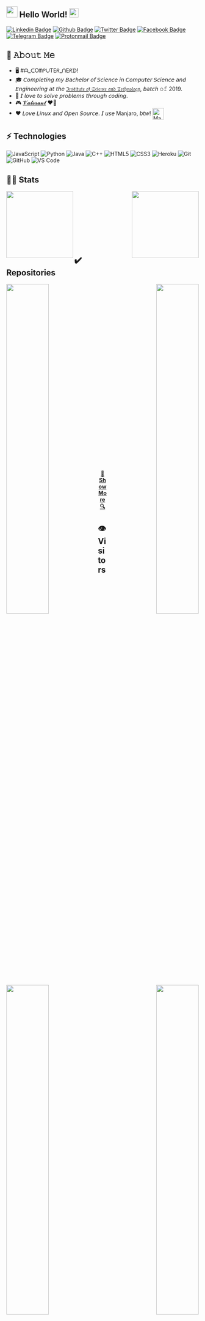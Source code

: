 ## <img src="https://github.com/TheDudeThatCode/TheDudeThatCode/blob/master/Assets/Hi.gif" width="29px"> Hello World!&nbsp;<img src="https://github.com/TheDudeThatCode/TheDudeThatCode/blob/master/Assets/Earth.gif" width="24px">

[![Linkedin Badge](https://img.shields.io/badge/-mdsarwarjahan--sabit-blue?style=flat-square&logo=Linkedin&logoColor=white&link=https://www.linkedin.com/in/mdsarwarjahan-sabit/)](https://www.linkedin.com/in/mdsarwarjahan-sabit/) [![Github Badge](https://img.shields.io/badge/-MS--Jahan-000000?style=flat-square&logo=Github&logoColor=white&link=https://github.com/ms-jahan)](https://github.com/ms-jahan) [![Twitter Badge](https://img.shields.io/badge/-@MS__Jahan__Sabit-1da1f2?style=flat-square&logo=Twitter&logoColor=white&link=https://twitter.com/MS_Jahan_Sabit)](https://twitter.com/MS_Jahan_Sabit) [![Facebook Badge](https://img.shields.io/badge/-Md_Sarwar_Jahan_Sabit-0572e6?style=flat-square&logo=Facebook&logoColor=white&link=https://www.facebook.com/sarwarjahansabit)](https://www.facebook.com/mdsarwarjahan.sabit) [![Telegram Badge](https://img.shields.io/badge/-sa6it-ffffff?style=flat-square&logo=Telegram&logoColor=white&link=https://t.me/sa61t)](https://t.me/sa61t) [![Protonmail Badge](https://img.shields.io/badge/-ssarwar-9397cd?style=flat-square&logo=Protonmail&logoColor=white&link=mailto:ssarwar@pm.me)](mailto:ssarwar@pm.me)

## :book: 𝙰𝚋𝚘𝚞𝚝 𝙼𝚎
- 🖥  #ᗩ_ᑕOᗰᑭᑌTEᖇ_ᑎEᖇᗪ!
- 🎓  𝘊𝘰𝘮𝘱𝘭𝘦𝘵𝘪𝘯𝘨 𝘮𝘺 𝘉𝘢𝘤𝘩𝘦𝘭𝘰𝘳 𝘰𝘧 𝘚𝘤𝘪𝘦𝘯𝘤𝘦 𝘪𝘯 𝘊𝘰𝘮𝘱𝘶𝘵𝘦𝘳 𝘚𝘤𝘪𝘦𝘯𝘤𝘦 𝘢𝘯𝘥 𝘌𝘯𝘨𝘪𝘯𝘦𝘦𝘳𝘪𝘯𝘨 𝘢𝘵 𝘵𝘩𝘦 [ℑ𝔫𝔰𝔱𝔦𝔱𝔲𝔱𝔢 𝔬𝔣 𝔖𝔠𝔦𝔢𝔫𝔠𝔢 𝔞𝔫𝔡 𝔗𝔢𝔠𝔥𝔫𝔬𝔩𝔬𝔤𝔶](https://ist.edu.bd/), 𝘣𝘢𝘵𝘤𝘩 𝚘𝚏 2019.
- 🤔  𝘐 𝘭𝘰𝘷𝘦 𝘵𝘰 𝘴𝘰𝘭𝘷𝘦 𝘱𝘳𝘰𝘣𝘭𝘦𝘮𝘴 𝘵𝘩𝘳𝘰𝘶𝘨𝘩 𝘤𝘰𝘥𝘪𝘯𝘨.
- 🎮  [𝓥𝓪𝓵𝓸𝓻𝓪𝓷𝓽](https://playvalorant.com/) ❤️‍🔥
- ❤️  𝘓𝘰𝘷𝘦 𝘓𝘪𝘯𝘶𝘹 𝘢𝘯𝘥 𝘖𝘱𝘦𝘯 𝘚𝘰𝘶𝘳𝘤𝘦. 𝘐 𝘶𝘴𝘦 Manjaro, 𝘣𝘵𝘸! [<img src="https://upload.wikimedia.org/wikipedia/commons/3/3e/Manjaro-logo.svg" height="30em" align="center" alt="Manjaro Linux Logo" title="Manjaro Linux Logo"/>](https://manjaro.org/)



## ⚡ Technologies

![JavaScript](https://img.shields.io/badge/-JavaScript-black?style=flat-square&logo=javascript)
![Python](https://img.shields.io/badge/-Python-black?style=flat-square&logo=Python)
![Java](https://img.shields.io/badge/-Java-E34A86?style=flat-square&logo=java)
![C++](https://img.shields.io/badge/-C++-00599C?style=flat-square&logo=c)
![HTML5](https://img.shields.io/badge/-HTML5-E34F26?style=flat-square&logo=html5&logoColor=white)
![CSS3](https://img.shields.io/badge/-CSS3-1572B6?style=flat-square&logo=css3)
![Heroku](https://img.shields.io/badge/-Heroku-430098?style=flat-square&logo=heroku)
![Git](https://img.shields.io/badge/-Git-black?style=flat-square&logo=git)
![GitHub](https://img.shields.io/badge/-GitHub-181717?style=flat-square&logo=github)
![VS Code](https://img.shields.io/badge/-VSCode-%23007ACC?style=flat-square&logo=visual-studio-code)



## 🏃‍♂️ Stats
<p>
  <a href="https://github.com/anuraghazra/github-readme-stats" title="Go to Source">
    <img height="175" align="left" src="https://github-readme-stats.vercel.app/api?username=ms-jahan&show_icons=true&theme=gotham">
  </a>
  
  <a href="https://github.com/anuraghazra/github-readme-stats">
  <img height="175" align="right" src="https://github-readme-stats.vercel.app/api/top-langs/?username=ms-jahan&title_color=2aa889&text_color=99d1ce&icon_color=2bbc8a&bg_color=0c1014&langs_count=10&layout=compact" />
  </a>
</p>

<br><br><br><br>
<br><br><br><br>


## ✔️ Repositories

<p width="100%">
  <a align="left" href="https://github.com/prodipto27/prodipto27.github.io" title="Algorithms"><img  width="47%" align="left" src="https://github-readme-stats.vercel.app/api/pin/?username=prodipto27&repo=prodipto27.github.io&theme=gotham"></a><a align="right" href="https://github.com/ms-jahan/prayer-times-pwa" title="Data Structures"><img  width="47%" align="right" src="https://github-readme-stats.vercel.app/api/pin/?username=ms-jahan&repo=prayer-times-pwa&theme=gotham"></a>
</p>
<br><br>
<p width="100%">
  <a align="left" href="https://github.com/ms-jahan/DowsTAR" title="DowsTAR"><img  width="47%" align="left" src="https://github-readme-stats.vercel.app/api/pin/?username=ms-jahan&repo=DowsTAR&theme=gotham"></a>
  <a align="right" href="https://github.com/ms-jahan/pyMessToTele" title="Artificial Neural Networks"><img  width="47%" align="right" src="https://github-readme-stats.vercel.app/api/pin/?username=ms-jahan&repo=pyMessToTele&theme=gotham"></a>
</p>
<br><br>
<p width="100%">
  <a align="left" href="https://github.com/ms-jahan/Messenger-Account-Deactivation-Monitor" title="Messenger-Account-Deactivation-Monitor"><img  width="47%" align="left" src="https://github-readme-stats.vercel.app/api/pin/?username=ms-jahan&repo=Messenger-Account-Deactivation-Monitor&theme=gotham"></a>
  <a align="right" href="https://github.com/ms-jahan/Messenger-Image-Bulk-Downloader" title="Messenger-Image-Bulk-Downloader"><img  width="47%" align="right" src="https://github-readme-stats.vercel.app/api/pin/?username=ms-jahan&repo=Messenger-Image-Bulk-Downloader&theme=gotham"></a>
</p>
<br><br>
<p width="100%">
  <a align="left" href="https://github.com/ms-jahan/Messenger-Message-Logger" title="Messenger-Message-Logger"><img  width="47%" align="left" src="https://github-readme-stats.vercel.app/api/pin/?username=ms-jahan&repo=Messenger-Message-Logger&theme=gotham"></a>
  <a align="right" href="https://github.com/ms-jahan/fb-auto-reply-py" title="fb-auto-reply-py"><img  width="47%" align="right" src="https://github-readme-stats.vercel.app/api/pin/?username=ms-jahan&repo=fb-auto-reply-py&theme=gotham"></a>
</p>
<br><br><br><br><br><br><br><br>
<br><br><br><br><br><br><br><br><br><br><br>
<h4 align="center">
  <a align="center" href=https://github.com/ms-jahan?tab=repositories" title="Show Repositories">🔎 Show More 🔍</a>
</h4>

## 👁️ Visitors
![visitors](https://visitor-badge-reloaded.herokuapp.com/badge?page_id=ms-jahan.ms-jahan&color=00cf00)

(Since <b>10 March, 2021 | 12:08 am</b>)

